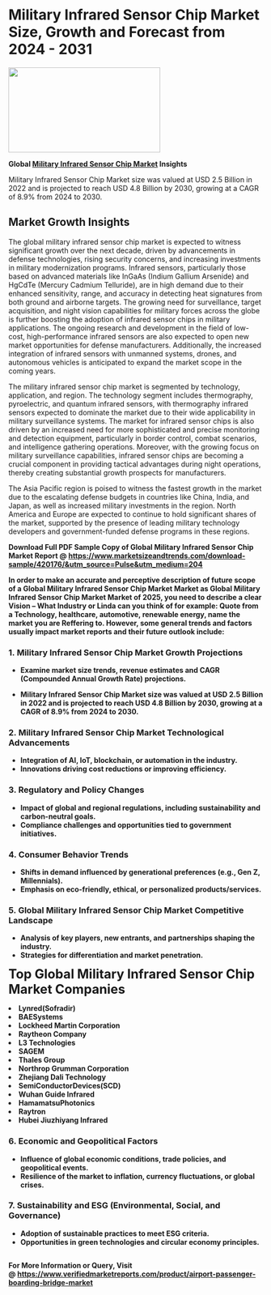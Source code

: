 <H1>Military Infrared Sensor Chip Market Size, Growth and Forecast from 2024 - 2031</H1><img class="aligncenter size-medium wp-image-584254" src="https://thirdeyenews.in/wp-content/uploads/2024/09/Global-Market-Research-300x168.jpeg" alt="" width="300" height="168" /><p><strong>Global&nbsp;<a href="https://www.marketsizeandtrends.com/download-sample/420176/&amp;utm_source=Pulse&amp;utm_medium=204">Military Infrared Sensor Chip Market</a> Insights</strong></p><p>Military Infrared Sensor Chip Market size was valued at USD 2.5 Billion in 2022 and is projected to reach USD 4.8 Billion by 2030, growing at a CAGR of 8.9% from 2024 to 2030.</p><p><h2>Market Growth Insights</h2> <p>The global military infrared sensor chip market is expected to witness significant growth over the next decade, driven by advancements in defense technologies, rising security concerns, and increasing investments in military modernization programs. Infrared sensors, particularly those based on advanced materials like InGaAs (Indium Gallium Arsenide) and HgCdTe (Mercury Cadmium Telluride), are in high demand due to their enhanced sensitivity, range, and accuracy in detecting heat signatures from both ground and airborne targets. The growing need for surveillance, target acquisition, and night vision capabilities for military forces across the globe is further boosting the adoption of infrared sensor chips in military applications. The ongoing research and development in the field of low-cost, high-performance infrared sensors are also expected to open new market opportunities for defense manufacturers. Additionally, the increased integration of infrared sensors with unmanned systems, drones, and autonomous vehicles is anticipated to expand the market scope in the coming years.</p> <p><strong></strong></p> <p>The military infrared sensor chip market is segmented by technology, application, and region. The technology segment includes thermography, pyroelectric, and quantum infrared sensors, with thermography infrared sensors expected to dominate the market due to their wide applicability in military surveillance systems. The market for infrared sensor chips is also driven by an increased need for more sophisticated and precise monitoring and detection equipment, particularly in border control, combat scenarios, and intelligence gathering operations. Moreover, with the growing focus on military surveillance capabilities, infrared sensor chips are becoming a crucial component in providing tactical advantages during night operations, thereby creating substantial growth prospects for manufacturers.</p> <p>The Asia Pacific region is poised to witness the fastest growth in the market due to the escalating defense budgets in countries like China, India, and Japan, as well as increased military investments in the region. North America and Europe are expected to continue to hold significant shares of the market, supported by the presence of leading military technology developers and government-funded defense programs in these regions.</p> <p><strong></p><p><span class=""><strong>Download Full PDF Sample Copy of Global Military Infrared Sensor Chip Market Report</strong> @ <a href="https://www.marketsizeandtrends.com/download-sample/420176/&amp;utm_source=Pulse&amp;utm_medium=204" target="_blank">https://www.marketsizeandtrends.com/download-sample/420176/&amp;utm_source=Pulse&amp;utm_medium=204</a></span></p><p>In order to make an accurate and perceptive description of future scope of a Global&nbsp;Military Infrared Sensor Chip Market Market as Global&nbsp;Military Infrared Sensor Chip Market Market of 2025, you need to describe a clear Vision &ndash; What Industry or Linda can you think of for example: Quote from a Technology, healthcare, automotive, renewable energy, name the market you are Reffering to. However, some general trends and factors usually impact market reports and their future outlook include:</p><h3>1.&nbsp;<strong>Military Infrared Sensor Chip Market Growth Projections</strong></h3><ul><li>Examine market size trends, revenue estimates and CAGR (Compounded Annual Growth Rate) projections.</li><li><p>Military Infrared Sensor Chip Market size was valued at USD 2.5 Billion in 2022 and is projected to reach USD 4.8 Billion by 2030, growing at a CAGR of 8.9% from 2024 to 2030.</p></li></ul><h3>2.&nbsp;<strong>Military Infrared Sensor Chip Market Technological Advancements</strong></h3><ul><li>Integration of AI, IoT, blockchain, or automation in the industry.</li><li>Innovations driving cost reductions or improving efficiency.</li></ul><h3>3.&nbsp;<strong>Regulatory and Policy Changes</strong></h3><ul><li>Impact of global and regional regulations, including sustainability and carbon-neutral goals.</li><li>Compliance challenges and opportunities tied to government initiatives.</li></ul><h3>4.&nbsp;<strong>Consumer Behavior Trends</strong></h3><ul><li>Shifts in demand influenced by generational preferences (e.g., Gen Z, Millennials).</li><li>Emphasis on eco-friendly, ethical, or personalized products/services.</li></ul><h3>5.&nbsp;<strong>Global Military Infrared Sensor Chip Market Competitive Landscape</strong></h3><ul><li>Analysis of key players, new entrants, and partnerships shaping the industry.</li><li>Strategies for differentiation and market penetration.</li></ul><p data-pm-slice="1 1 []"><span style="color: inherit; font-family: inherit; font-size: 25px;">Top Global Military Infrared Sensor Chip Market Companies</span></p><div class="" data-test-id=""><p><li>Lynred(Sofradir)</li><li> BAESystems</li><li> Lockheed Martin Corporation</li><li> Raytheon Company</li><li> L3 Technologies</li><li> SAGEM</li><li> Thales Group</li><li> Northrop Grumman Corporation</li><li> Zhejiang Dali Technology</li><li> SemiConductorDevices(SCD)</li><li> Wuhan Guide Infrared</li><li> HamamatsuPhotonics</li><li> Raytron</li><li> Hubei Jiuzhiyang Infrared</li></p></div><h3>6.&nbsp;<strong>Economic and Geopolitical Factors</strong></h3><ul><li>Influence of global economic conditions, trade policies, and geopolitical events.</li><li>Resilience of the market to inflation, currency fluctuations, or global crises.</li></ul><h3>7.&nbsp;<strong>Sustainability and ESG (Environmental, Social, and Governance)</strong></h3><ul><li>Adoption of sustainable practices to meet ESG criteria.</li><li>Opportunities in green technologies and circular economy principles.</li></ul><h2><strong style="font-size: 14px;">For More Information or Query, Visit @&nbsp;</strong><a style="background-color: #ffffff; font-size: 14px;" href="https://www.marketsizeandtrends.com/report/military-infrared-sensor-chip-market/" target="_blank">https://www.verifiedmarketreports.com/product/airport-passenger-boarding-bridge-market</a></h2>
